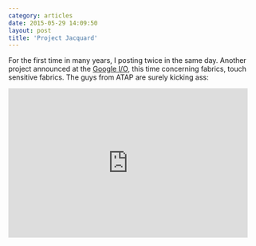 ```yaml
---
category: articles
date: 2015-05-29 14:09:50
layout: post
title: 'Project Jacquard'
---
```


<p>For the first time in many years, I posting twice in the same day. Another project announced at the <a href="https://events.google.com/io2015/">Google I/O</a>, this time concerning fabrics, touch sensitive fabrics. The guys from ATAP are surely kicking ass:</p>

<iframe width="480" height="300" src="https://www.youtube.com/embed/qObSFfdfe7I" frameborder="0" allowfullscreen></iframe>
